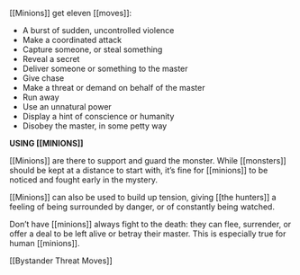 [[Minions]] get eleven [[moves]]:

- A burst of sudden, uncontrolled violence
- Make a coordinated attack
- Capture someone, or steal something
- Reveal a secret
- Deliver someone or something to the master
- Give chase
- Make a threat or demand on behalf of the master
- Run away
- Use an unnatural power
- Display a hint of conscience or humanity
- Disobey the master, in some petty way

**USING [[MINIONS]]**

[[Minions]] are there to support and guard the monster. While [[monsters]] should be kept at a distance to start with, it’s fine for [[minions]] to be noticed and fought early in the mystery.

[[Minions]] can also be used to build up tension, giving [[the hunters]] a feeling of being surrounded by danger, or of constantly being watched.

Don’t have [[minions]] always fight to the death: they can flee, surrender, or offer a deal to be left alive or betray their master. This is especially true for human [[minions]].

[[Bystander Threat Moves]]
